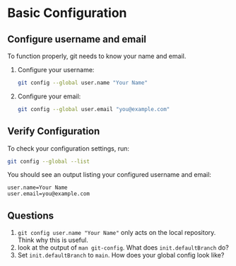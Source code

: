 # Basic Configuration

## Configure username and email

To function properly, git needs to know your name and email.

1. Configure your username:
   ```bash
   git config --global user.name "Your Name"
   ```

2. Configure your email:
   ```bash
   git config --global user.email "you@example.com"
   ```

## Verify Configuration

To check your configuration settings, run:
```bash
git config --global --list
```
You should see an output listing your configured username and email:
```
user.name=Your Name
user.email=you@example.com
```

## Questions
1. `git config user.name "Your Name"` only acts on the local repository. Think why this is useful.
2. look at the output of `man git-config`. What does `init.defaultBranch` do?
3. Set `init.defaultBranch` to `main`. How does your global config look like?
